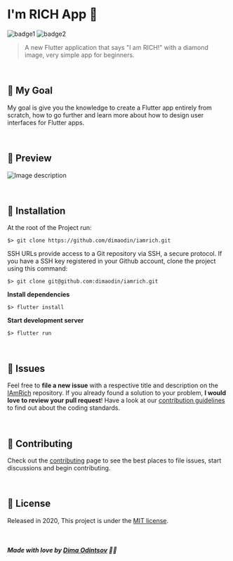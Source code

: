 # I'm RICH App 💎

![badge1](https://img.shields.io/badge/dart-%230175C2.svg?style=for-the-badge&logo=dart&logoColor=white) ![badge2](https://img.shields.io/badge/Flutter-%2302569B.svg?style=for-the-badge&logo=Flutter&logoColor=white)
> A new Flutter application that says "I am RICH!" with a diamond image, very simple app for beginners.

<br>

## 🥅 My Goal

My goal is give you the knowledge to create a Flutter app entirely from scratch, how to go further and learn more about how to design user interfaces for Flutter apps.

<br>

## 🚀 Preview

![Image description](https://i.imgur.com/JjiSML3.png) 

<br>

## :construction_worker: Installation


At the root of the Project run:

```
$> git clone https://github.com/dimaodin/iamrich.git
```

SSH URLs provide access to a Git repository via SSH, a secure protocol. If you have a SSH key registered in your Github account, clone the project using this command:

```
$> git clone git@github.com:dimaodin/iamrich.git
```

**Install dependencies**

```
$> flutter install
```

**Start development server**

```
$> flutter run
```

<br>


## :bug: Issues

Feel free to **file a new issue** with a respective title and description on the [IAmRich](https://github.com/dimaodin/IAmRich/issues) repository. If you already found a solution to your problem, **I would love to review your pull request**! Have a look at our [contribution guidelines](https://github.com/dimaodin/IAmRich/blob/main/CONTRIBUTING.md) to find out about the coding standards.

<br>

## :tada: Contributing

Check out the [contributing](https://github.com/dimaodin/IAmRich/blob/main/CONTRIBUTING.md) page to see the best places to file issues, start discussions and begin contributing.

<br>

## :closed_book: License

Released in 2020,
This project is under the [MIT license](https://github.com/dimaodin/IAmRich/blob/main/LICENSE).

<br>

##### Made with love by [Dima Odintsov](https://github.com/DimaOdin) 💜🚀
